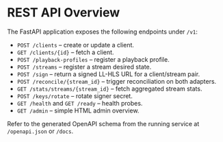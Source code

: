 # REST API Overview

The FastAPI application exposes the following endpoints under `/v1`:

- `POST /clients` – create or update a client.
- `GET /clients/{id}` – fetch a client.
- `POST /playback-profiles` – register a playback profile.
- `POST /streams` – register a stream desired state.
- `POST /sign` – return a signed LL-HLS URL for a client/stream pair.
- `POST /reconcile/{stream_id}` – trigger reconciliation on both adapters.
- `GET /stats/streams/{stream_id}` – fetch aggregated stream stats.
- `POST /keys/rotate` – rotate signer secret.
- `GET /health` and `GET /ready` – health probes.
- `GET /admin` – simple HTML admin overview.

Refer to the generated OpenAPI schema from the running service at `/openapi.json` or `/docs`.
